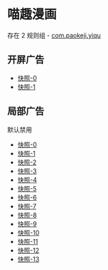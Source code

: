 # 喵趣漫画

存在 2 规则组 - [com.paokeji.yiqu](/src/apps/com.paokeji.yiqu.ts)

## 开屏广告

- [快照-0](https://i.gkd.li/import/14031922)
- [快照-1](https://i.gkd.li/import/14427345)

## 局部广告

默认禁用

- [快照-0](https://i.gkd.li/import/13830354)
- [快照-1](https://i.gkd.li/import/13842716)
- [快照-2](https://i.gkd.li/import/13842966)
- [快照-3](https://i.gkd.li/import/13839432)
- [快照-4](https://i.gkd.li/import/13839519)
- [快照-5](https://i.gkd.li/import/13830798)
- [快照-6](https://i.gkd.li/import/13810767)
- [快照-7](https://i.gkd.li/import/13829749)
- [快照-8](https://i.gkd.li/import/13809737)
- [快照-9](https://i.gkd.li/import/13809578)
- [快照-10](https://i.gkd.li/import/13810150)
- [快照-11](https://i.gkd.li/import/13809629)
- [快照-12](https://i.gkd.li/import/13829312)
- [快照-13](https://i.gkd.li/import/13837855)
